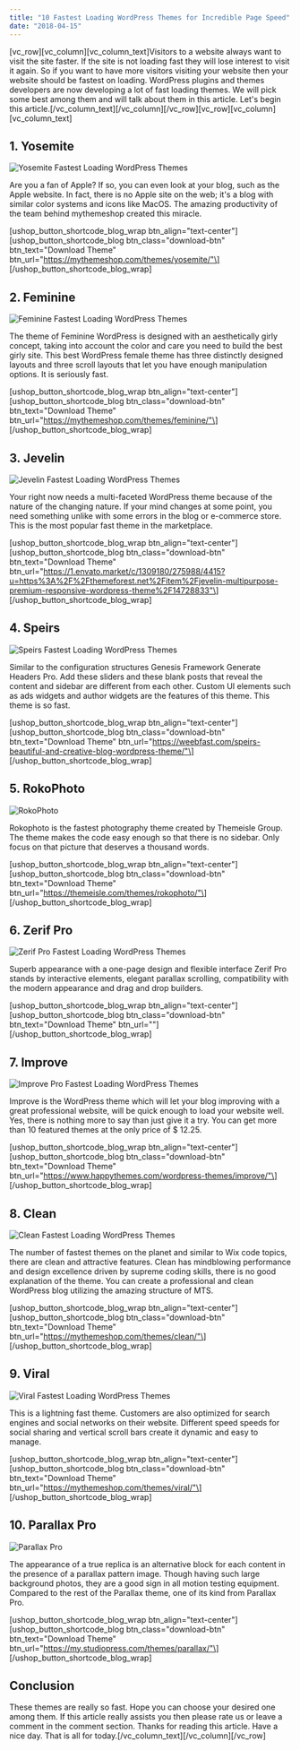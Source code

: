 ```yaml
---
title: "10 Fastest Loading WordPress Themes for Incredible Page Speed"
date: "2018-04-15"
---
```


\[vc_row\]\[vc_column\]\[vc_column_text\]Visitors to a website always want to visit the site faster. If the site is not loading fast they will lose interest to visit it again. So if you want to have more visitors visiting your website then your website should be fastest on loading. WordPress plugins and themes developers are now developing a lot of fast loading themes. We will pick some best among them and will talk about them in this article. Let's begin this article.\[/vc_column_text\]\[/vc_column\]\[/vc_row\]\[vc_row\]\[vc_column\]\[vc_column_text\]

## 1\. Yosemite

![Yosemite Fastest Loading WordPress Themes ](/assets/blog/images/Yosemite.png)

Are you a fan of Apple? If so, you can even look at your blog, such as the Apple website. In fact, there is no Apple site on the web; it's a blog with similar color systems and icons like MacOS. The amazing productivity of the team behind mythemeshop created this miracle.

\[ushop_button_shortcode_blog_wrap btn_align="text-center"\] \[ushop_button_shortcode_blog btn_class="download-btn" btn_text="Download Theme" btn_url="https://mythemeshop.com/themes/yosemite/"\] \[/ushop_button_shortcode_blog_wrap\]

## 2\. Feminine

![Feminine Fastest Loading WordPress Themes ](/assets/blog/images/feminine.png)

The theme of Feminine WordPress is designed with an aesthetically girly concept, taking into account the color and care you need to build the best girly site. This best WordPress female theme has three distinctly designed layouts and three scroll layouts that let you have enough manipulation options. It is seriously fast.

\[ushop_button_shortcode_blog_wrap btn_align="text-center"\] \[ushop_button_shortcode_blog btn_class="download-btn" btn_text="Download Theme" btn_url="https://mythemeshop.com/themes/feminine/"\] \[/ushop_button_shortcode_blog_wrap\]

## 3. Jevelin

![Jevelin Fastest Loading WordPress Themes ](/assets/blog/images/Jevelin.png)

Your right now needs a multi-faceted WordPress theme because of the nature of the changing nature. If your mind changes at some point, you need something unlike with some errors in the blog or e-commerce store. This is the most popular fast theme in the marketplace.

\[ushop_button_shortcode_blog_wrap btn_align="text-center"\] \[ushop_button_shortcode_blog btn_class="download-btn" btn_text="Download Theme" btn_url="https://1.envato.market/c/1309180/275988/4415?u=https%3A%2F%2Fthemeforest.net%2Fitem%2Fjevelin-multipurpose-premium-responsive-wordpress-theme%2F14728833"\] \[/ushop_button_shortcode_blog_wrap\]

## 4\. Speirs

![Speirs Fastest Loading WordPress Themes ](/assets/blog/images/Speirs.png)

Similar to the configuration structures Genesis Framework Generate Headers Pro. Add these sliders and these blank posts that reveal the content and sidebar are different from each other. Custom UI elements such as ads widgets and author widgets are the features of this theme. This theme is so fast.

\[ushop_button_shortcode_blog_wrap btn_align="text-center"\] \[ushop_button_shortcode_blog btn_class="download-btn" btn_text="Download Theme" btn_url="https://weebfast.com/speirs-beautiful-and-creative-blog-wordpress-theme/"\] \[/ushop_button_shortcode_blog_wrap\]

## 5\. RokoPhoto

![RokoPhoto](/assets/blog/images/RokoPhoto.png)

Rokophoto is the fastest photography theme created by Themeisle Group. The theme makes the code easy enough so that there is no sidebar. Only focus on that picture that deserves a thousand words.

\[ushop_button_shortcode_blog_wrap btn_align="text-center"\] \[ushop_button_shortcode_blog btn_class="download-btn" btn_text="Download Theme" btn_url="https://themeisle.com/themes/rokophoto/"\] \[/ushop_button_shortcode_blog_wrap\]

## 6\. Zerif Pro

![Zerif Pro Fastest Loading WordPress Themes](/assets/blog/images/Zerif-Pro.png)

Superb appearance with a one-page design and flexible interface Zerif Pro stands by interactive elements, elegant parallax scrolling, compatibility with the modern appearance and drag and drop builders.

\[ushop_button_shortcode_blog_wrap btn_align="text-center"\] \[ushop_button_shortcode_blog btn_class="download-btn" btn_text="Download Theme" btn_url=""\] \[/ushop_button_shortcode_blog_wrap\]

## 7\. Improve

![Improve Pro Fastest Loading WordPress Themes ](/assets/blog/images/Improve.jpg)

Improve is the WordPress theme which will let your blog improving with a great professional website, will be quick enough to load your website well. Yes, there is nothing more to say than just give it a try. You can get more than 10 featured themes at the only price of \$ 12.25.

\[ushop_button_shortcode_blog_wrap btn_align="text-center"\] \[ushop_button_shortcode_blog btn_class="download-btn" btn_text="Download Theme" btn_url="https://www.happythemes.com/wordpress-themes/improve/"\] \[/ushop_button_shortcode_blog_wrap\]

## 8\. Clean

![Clean Fastest Loading WordPress Themes ](/assets/blog/images/clean.png)

The number of fastest themes on the planet and similar to Wix code topics, there are clean and attractive features. Clean has mindblowing performance and design excellence driven by supreme coding skills, there is no good explanation of the theme. You can create a professional and clean WordPress blog utilizing the amazing structure of MTS.

\[ushop_button_shortcode_blog_wrap btn_align="text-center"\] \[ushop_button_shortcode_blog btn_class="download-btn" btn_text="Download Theme" btn_url="https://mythemeshop.com/themes/clean/"\] \[/ushop_button_shortcode_blog_wrap\]

## 9\. Viral

![ Viral Fastest Loading WordPress Themes ](/assets/blog/images/Viral.png)

This is a lightning fast theme. Customers are also optimized for search engines and social networks on their website. Different speed speeds for social sharing and vertical scroll bars create it dynamic and easy to manage.

\[ushop_button_shortcode_blog_wrap btn_align="text-center"\] \[ushop_button_shortcode_blog btn_class="download-btn" btn_text="Download Theme" btn_url="https://mythemeshop.com/themes/viral/"\] \[/ushop_button_shortcode_blog_wrap\]

## 10\. Parallax Pro

![Parallax Pro](/assets/blog/images/Parallax-Pro.png)

The appearance of a true replica is an alternative block for each content in the presence of a parallax pattern image. Though having such large background photos, they are a good sign in all motion testing equipment. Compared to the rest of the Parallax theme, one of its kind from Parallax Pro.

\[ushop_button_shortcode_blog_wrap btn_align="text-center"\] \[ushop_button_shortcode_blog btn_class="download-btn" btn_text="Download Theme" btn_url="https://my.studiopress.com/themes/parallax/"\] \[/ushop_button_shortcode_blog_wrap\]

## Conclusion

These themes are really so fast. Hope you can choose your desired one among them. If this article really assists you then please rate us or leave a comment in the comment section. Thanks for reading this article. Have a nice day. That is all for today.\[/vc_column_text\]\[/vc_column\]\[/vc_row\]
